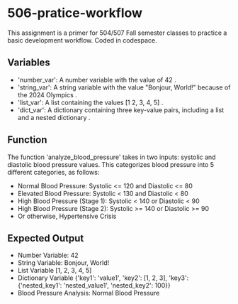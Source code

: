 # 506-pratice-workflow
This assignment is a primer for 504/507 Fall semester classes to practice a basic development workflow. Coded in codespace.

## Variables
- 'number_var': A number variable with the value of 42 .
- 'string_var': A string variable with the value "Bonjour, World!" because of the 2024 Olympics .
- 'list_var': A list containing the values [1 2, 3, 4, 5] .
- 'dict_var': A dictionary containing three key-value pairs, including a list and a nested dictionary .

## Function
The function 'analyze_blood_pressure' takes in two inputs: systolic and diastolic blood pressure values. This categorizes blood pressure into 5 different categories, as follows:
- Normal Blood Pressure: Systolic <= 120 and Diastolic <= 80
- Elevated Blood Pressure: Systolic < 130 and Diastolic < 80
- High Blood Pressure (Stage 1): Systolic < 140 or Diastolic < 90
- High Blood Pressure (Stage 2): Systolic >= 140 or Diastolic >= 90
- Or otherwise, Hypertensive Crisis


## Expected Output
- Number Variable: 42
- String Variable: Bonjour, World!
- List Variable [1, 2, 3, 4, 5]
- Dictionary Variable {'key1': 'value1', 'key2': [1, 2, 3], 'key3': {'nested_key1': 'nested_value1', 'nested_key2': 100}}
- Blood Pressure Analysis: Normal Blood Pressure
